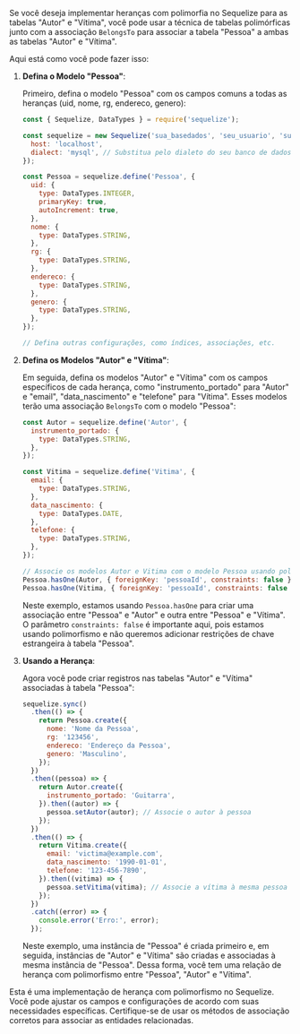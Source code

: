 Se você deseja implementar heranças com polimorfia no Sequelize para as tabelas "Autor" e "Vítima", você pode usar a técnica de tabelas polimórficas junto com a associação `BelongsTo` para associar a tabela "Pessoa" a ambas as tabelas "Autor" e "Vítima". 

Aqui está como você pode fazer isso:

1. **Defina o Modelo "Pessoa"**:

   Primeiro, defina o modelo "Pessoa" com os campos comuns a todas as heranças (uid, nome, rg, endereco, genero):

   ```javascript
   const { Sequelize, DataTypes } = require('sequelize');

   const sequelize = new Sequelize('sua_basedados', 'seu_usuario', 'sua_senha', {
     host: 'localhost',
     dialect: 'mysql', // Substitua pelo dialeto do seu banco de dados
   });

   const Pessoa = sequelize.define('Pessoa', {
     uid: {
       type: DataTypes.INTEGER,
       primaryKey: true,
       autoIncrement: true,
     },
     nome: {
       type: DataTypes.STRING,
     },
     rg: {
       type: DataTypes.STRING,
     },
     endereco: {
       type: DataTypes.STRING,
     },
     genero: {
       type: DataTypes.STRING,
     },
   });

   // Defina outras configurações, como índices, associações, etc.
   ```

2. **Defina os Modelos "Autor" e "Vítima"**:

   Em seguida, defina os modelos "Autor" e "Vítima" com os campos específicos de cada herança, como "instrumento_portado" para "Autor" e "email", "data_nascimento" e "telefone" para "Vítima". Esses modelos terão uma associação `BelongsTo` com o modelo "Pessoa":

   ```javascript
   const Autor = sequelize.define('Autor', {
     instrumento_portado: {
       type: DataTypes.STRING,
     },
   });

   const Vitima = sequelize.define('Vitima', {
     email: {
       type: DataTypes.STRING,
     },
     data_nascimento: {
       type: DataTypes.DATE,
     },
     telefone: {
       type: DataTypes.STRING,
     },
   });

   // Associe os modelos Autor e Vitima com o modelo Pessoa usando polimorfismo
   Pessoa.hasOne(Autor, { foreignKey: 'pessoaId', constraints: false });
   Pessoa.hasOne(Vitima, { foreignKey: 'pessoaId', constraints: false });
   ```

   Neste exemplo, estamos usando `Pessoa.hasOne` para criar uma associação entre "Pessoa" e "Autor" e outra entre "Pessoa" e "Vítima". O parâmetro `constraints: false` é importante aqui, pois estamos usando polimorfismo e não queremos adicionar restrições de chave estrangeira à tabela "Pessoa".

3. **Usando a Herança**:

   Agora você pode criar registros nas tabelas "Autor" e "Vítima" associadas à tabela "Pessoa":

   ```javascript
   sequelize.sync()
     .then(() => {
       return Pessoa.create({
         nome: 'Nome da Pessoa',
         rg: '123456',
         endereco: 'Endereço da Pessoa',
         genero: 'Masculino',
       });
     })
     .then((pessoa) => {
       return Autor.create({
         instrumento_portado: 'Guitarra',
       }).then((autor) => {
         pessoa.setAutor(autor); // Associe o autor à pessoa
       });
     })
     .then(() => {
       return Vitima.create({
         email: 'victima@example.com',
         data_nascimento: '1990-01-01',
         telefone: '123-456-7890',
       }).then((vitima) => {
         pessoa.setVitima(vitima); // Associe a vítima à mesma pessoa
       });
     })
     .catch((error) => {
       console.error('Erro:', error);
     });
   ```

   Neste exemplo, uma instância de "Pessoa" é criada primeiro e, em seguida, instâncias de "Autor" e "Vítima" são criadas e associadas à mesma instância de "Pessoa". Dessa forma, você tem uma relação de herança com polimorfismo entre "Pessoa", "Autor" e "Vítima".

Esta é uma implementação de herança com polimorfismo no Sequelize. Você pode ajustar os campos e configurações de acordo com suas necessidades específicas. Certifique-se de usar os métodos de associação corretos para associar as entidades relacionadas.